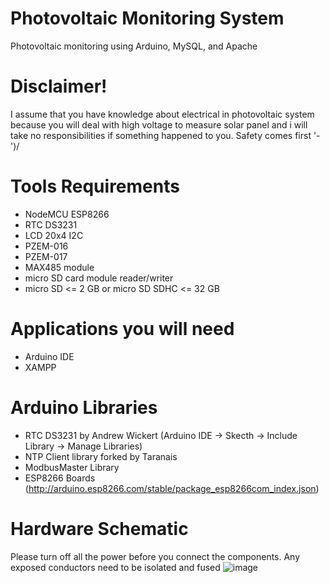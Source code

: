 # Photovoltaic Monitoring System 
Photovoltaic monitoring using Arduino, MySQL, and Apache

# Disclaimer!
I assume that you have knowledge about electrical in photovoltaic system because you will deal with high voltage to measure solar panel and i will take no responsibilities if something happened to you. Safety comes first '-')/

# Tools Requirements
  - NodeMCU ESP8266
  - RTC DS3231
  - LCD 20x4 I2C
  - PZEM-016
  - PZEM-017
  - MAX485 module
  - micro SD card module reader/writer
  - micro SD <= 2 GB or micro SD SDHC <= 32 GB

# Applications you will need
  - Arduino IDE
  - XAMPP

# Arduino Libraries
  - RTC DS3231 by Andrew Wickert (Arduino IDE -> Skecth -> Include Library -> Manage Libraries)
  - NTP Client library forked by Taranais
  - ModbusMaster Library
  - ESP8266 Boards (http://arduino.esp8266.com/stable/package_esp8266com_index.json)

# Hardware Schematic
Please turn off all the power before you connect the components. Any exposed conductors need to be isolated and fused 
![image](https://github.com/junonurakbar/PZEM016andPZEM017NodeMCU/assets/111905396/daf4d857-0464-4a29-9178-e3a978287b80)
